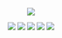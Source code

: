 
<div align=center>
    
![](https://github-profile-summary-cards.vercel.app/api/cards/profile-details?username=Heeeesung&theme=monokai)
    
</div>

<p align="center">
    <img src="https://img.shields.io/badge/react-61DAFB?style=for-the-badge&logo=react&logoColor=black">
    <img src="https://img.shields.io/badge/flutter-white?style=for-the-badge&logo=flutter&logoColor=6DCCF8">
    <img src="https://img.shields.io/badge/Swift-E5422B?style=for-the-badge&logo=Swift&logoColor=white">
    <img src="https://img.shields.io/badge/Kotlin-black?style=for-the-badge&logo=Kotlin&logoColor=6933FF">
    <img src="https://img.shields.io/badge/firebase-FFCA28?style=for-the-badge&logo=firebase&logoColor=white">
</p>



